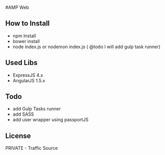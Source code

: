 #AMP Web

## How to Install
- npm Install
- bower install
- node index.js or nodemon index.js ( @todo I will add gulp task runner)

## Used Libs
- ExpressJS 4.x
- AngularJS 1.5.x

## Todo
- add Gulp Tasks runner
- add SASS
- add user wrapper using passportJS


## License

  PRIVATE - Traffic Source 
